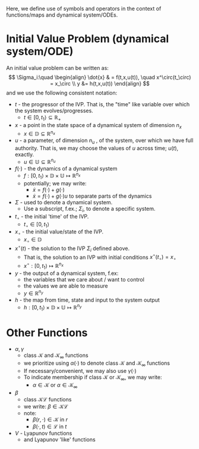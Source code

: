 Here, we define use of symbols and operators in the context of functions/maps and dynamical system/ODEs.

# Initial Value Problem (dynamical system/ODE)
An initial value problem can be written as:
$$
\Sigma_i:\quad
\begin{align}
\dot{x} & = f(t,x,u(t)), \quad x^\circ(t_\circ) = x_\circ \\
y &= h(t,x,u(t))
\end{align}
$$
and we use the following consistent notation:
- $t$ - the progressor of the IVP. That is, the "time" like variable over which the system evolves/progresses.
	- $t\in[0,t_1\rangle\subseteq\mathbb{R}_+$
- $x$ - a point in the state space of a dynamical system of dimension $n_x$
	- $x\in\mathbb{D}\subseteq\mathbb{R}^{n_x}$
- $u$ - a parameter, of dimension $n_u$ , of the system, over which we have full authority. That is, we may choose the values of $u$ across time; $u(t)$, exactly.
	- $u\in\mathbb{U}\subseteq\mathbb{R}^{n_u}$
- $f(\cdot)$ - the dynamics of a dynamical system
	- $f:[0,t_1\rangle\times\mathbb{D}\times\mathbb{U} \mapsto \mathbb{R}^{n_x}$
	- potentially; we may write:
		- $\dot{x} = f(\cdot) + g(\cdot)$
		- $\dot{x} = f(\cdot) + g(\cdot)u$
		to separate parts of the dynamics
- $\Sigma$ - used to denote a dynamical system. 
	- Use a subscript, f.ex.; $\Sigma_i$, to denote a specific system.
- $t_\circ$ - the initial 'time' of the IVP.
	- $t_\circ \in [0,t_1\rangle$
- $x_\circ$ - the initial value/state of the IVP.
	- $x_\circ \in \mathbb{D}$
- $x^\circ(t)$ - the solution to the IVP $\Sigma_i$ defined above.
	- That is, the solution to an IVP with initial conditions $x^\circ(t_\circ) = x_\circ$
	- $x^\circ:[0,t_1\rangle \mapsto \mathbb{R}^{n_x}$
- $y$ - the output of a dynamical system, f.ex:
	- the variables that we care about / want to control
	- the values we are able to measure
	- $y \in \mathbb{R}^{n_y}$
- $h$ - the map from time, state and input to the system output
	- $h:[0,t_1\rangle\times\mathbb{D}\times\mathbb{U} \mapsto \mathbb{R}^{n_y}$


# Other Functions
- $\alpha,\gamma$
	- class $\mathcal{K}$ and $\mathcal{K}_\infty$ functions
	- we prioritize using $\alpha(\cdot)$ to denote class $\mathcal{K}$ and $\mathcal{K}_\infty$ functions
	- If necessary/convenient, we may also use $\gamma(\cdot)$
	- To indicate membership if class $\mathcal{K}$ or $\mathcal{K}_\infty$, we may write:
		- $\alpha \in \mathcal{K}$  or  $\alpha \in \mathcal{K}_\infty$
- $\beta$
	- class $\mathcal{KL}$ functions
	- we write: $\beta \in \mathcal{KL}$
	- note:
		- $\beta(r,\cdot) \in \mathcal{K}$   in $r$ 
		- $\beta(\cdot,t) \in \mathcal{L}$    in $t$
- $V$ - Lyapunov functions
	- and Lyapunov 'like' functions